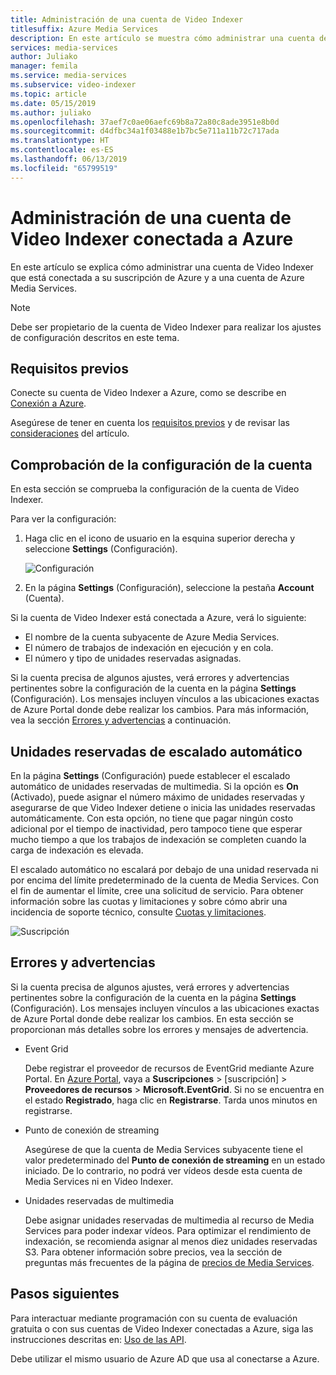 ```yaml
---
title: Administración de una cuenta de Video Indexer
titlesuffix: Azure Media Services
description: En este artículo se muestra cómo administrar una cuenta de Video Indexer conectada a Azure.
services: media-services
author: Juliako
manager: femila
ms.service: media-services
ms.subservice: video-indexer
ms.topic: article
ms.date: 05/15/2019
ms.author: juliako
ms.openlocfilehash: 37aef7c0ae06aefc69b8a72a80c8ade3951e8b0d
ms.sourcegitcommit: d4dfbc34a1f03488e1b7bc5e711a11b72c717ada
ms.translationtype: HT
ms.contentlocale: es-ES
ms.lasthandoff: 06/13/2019
ms.locfileid: "65799519"
---
```

# <a name="manage-a-video-indexer-account-connected-to-azure"></a>Administración de una cuenta de Video Indexer conectada a Azure

En este artículo se explica cómo administrar una cuenta de Video Indexer que está conectada a su suscripción de Azure y a una cuenta de Azure Media Services.

> [!NOTE]
> Debe ser propietario de la cuenta de Video Indexer para realizar los ajustes de configuración descritos en este tema.

## <a name="prerequisites"></a>Requisitos previos

Conecte su cuenta de Video Indexer a Azure, como se describe en [Conexión a Azure](connect-to-azure.md). 

Asegúrese de tener en cuenta los [requisitos previos](connect-to-azure.md#prerequisites) y de revisar las [consideraciones](connect-to-azure.md#considerations) del artículo.

## <a name="examine-account-settings"></a>Comprobación de la configuración de la cuenta

En esta sección se comprueba la configuración de la cuenta de Video Indexer.

Para ver la configuración:

1. Haga clic en el icono de usuario en la esquina superior derecha y seleccione **Settings** (Configuración).

    ![Configuración](./media/manage-account-connected-to-azure/select-settings.png)

2. En la página **Settings** (Configuración), seleccione la pestaña **Account** (Cuenta).

Si la cuenta de Video Indexer está conectada a Azure, verá lo siguiente:

* El nombre de la cuenta subyacente de Azure Media Services.
* El número de trabajos de indexación en ejecución y en cola.
* El número y tipo de unidades reservadas asignadas.

Si la cuenta precisa de algunos ajustes, verá errores y advertencias pertinentes sobre la configuración de la cuenta en la página **Settings** (Configuración). Los mensajes incluyen vínculos a las ubicaciones exactas de Azure Portal donde debe realizar los cambios. Para más información, vea la sección [Errores y advertencias](#errors-and-warnings) a continuación.

## <a name="auto-scale-reserved-units"></a>Unidades reservadas de escalado automático

En la página **Settings** (Configuración) puede establecer el escalado automático de unidades reservadas de multimedia. Si la opción es **On** (Activado), puede asignar el número máximo de unidades reservadas y asegurarse de que Video Indexer detiene o inicia las unidades reservadas automáticamente. Con esta opción, no tiene que pagar ningún costo adicional por el tiempo de inactividad, pero tampoco tiene que esperar mucho tiempo a que los trabajos de indexación se completen cuando la carga de indexación es elevada.

El escalado automático no escalará por debajo de una unidad reservada ni por encima del límite predeterminado de la cuenta de Media Services. Con el fin de aumentar el límite, cree una solicitud de servicio. Para obtener información sobre las cuotas y limitaciones y sobre cómo abrir una incidencia de soporte técnico, consulte [Cuotas y limitaciones](../../media-services/previous/media-services-quotas-and-limitations.md).

![Suscripción](./media/manage-account-connected-to-azure/autoscale-reserved-units.png)

## <a name="errors-and-warnings"></a>Errores y advertencias

Si la cuenta precisa de algunos ajustes, verá errores y advertencias pertinentes sobre la configuración de la cuenta en la página **Settings** (Configuración). Los mensajes incluyen vínculos a las ubicaciones exactas de Azure Portal donde debe realizar los cambios. En esta sección se proporcionan más detalles sobre los errores y mensajes de advertencia.

* Event Grid

    Debe registrar el proveedor de recursos de EventGrid mediante Azure Portal. En [Azure Portal](https://portal.azure.com/), vaya a **Suscripciones** > [suscripción] > **Proveedores de recursos** > **Microsoft.EventGrid**. Si no se encuentra en el estado **Registrado**, haga clic en **Registrarse**. Tarda unos minutos en registrarse. 

* Punto de conexión de streaming

    Asegúrese de que la cuenta de Media Services subyacente tiene el valor predeterminado del **Punto de conexión de streaming** en un estado iniciado. De lo contrario, no podrá ver vídeos desde esta cuenta de Media Services ni en Video Indexer.

* Unidades reservadas de multimedia 

    Debe asignar unidades reservadas de multimedia al recurso de Media Services para poder indexar vídeos. Para optimizar el rendimiento de indexación, se recomienda asignar al menos diez unidades reservadas S3. Para obtener información sobre precios, vea la sección de preguntas más frecuentes de la página de [precios de Media Services](https://azure.microsoft.com/pricing/details/media-services/).   

## <a name="next-steps"></a>Pasos siguientes

Para interactuar mediante programación con su cuenta de evaluación gratuita o con sus cuentas de Video Indexer conectadas a Azure, siga las instrucciones descritas en: [Uso de las API](video-indexer-use-apis.md).

Debe utilizar el mismo usuario de Azure AD que usa al conectarse a Azure.
